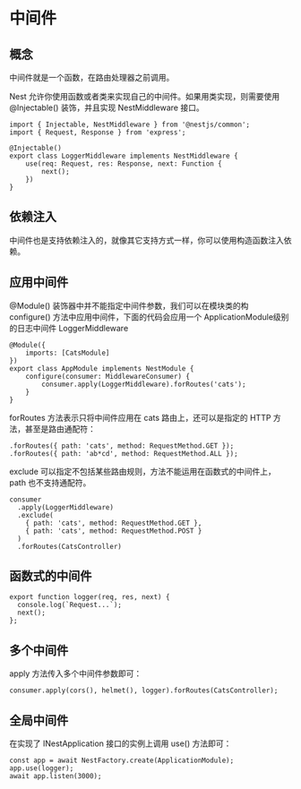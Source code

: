 # 中间件

## 概念
中间件就是一个函数，在路由处理器之前调用。


Nest 允许你使用函数或者类来实现自己的中间件。如果用类实现，则需要使用 @Injectable() 装饰，并且实现 NestMiddleware 接口。

```
import { Injectable, NestMiddleware } from '@nestjs/common';
import { Request, Response } from 'express';

@Injectable()
export class LoggerMiddleware implements NestMiddleware {
    use(req: Request, res: Response, next: Function {
        next();
    })
}
```
## 依赖注入

中间件也是支持依赖注入的，就像其它支持方式一样，你可以使用构造函数注入依赖。

## 应用中间件

@Module() 装饰器中并不能指定中间件参数，我们可以在模块类的构 configure() 方法中应用中间件，下面的代码会应用一个 ApplicationModule级别的日志中间件 LoggerMiddleware

```
@Module({
    imports: [CatsModule]
})
export class AppModule implements NestModule {
    configure(consumer: MiddlewareConsumer) {
        consumer.apply(LoggerMiddleware).forRoutes('cats');
    }
}
```

forRoutes 方法表示只将中间件应用在 cats 路由上，还可以是指定的 HTTP 方法，甚至是路由通配符：

```
.forRoutes({ path: 'cats', method: RequestMethod.GET });
.forRoutes({ path: 'ab*cd', method: RequestMethod.ALL });
```

exclude 可以指定不包括某些路由规则，方法不能运用在函数式的中间件上，path 也不支持通配符。

```
consumer
  .apply(LoggerMiddleware)
  .exclude(
    { path: 'cats', method: RequestMethod.GET },
    { path: 'cats', method: RequestMethod.POST }
  )
  .forRoutes(CatsController)
```

## 函数式的中间件

```
export function logger(req, res, next) {
  console.log(`Request...`);
  next();
};
```

## 多个中间件
apply 方法传入多个中间件参数即可：

```
consumer.apply(cors(), helmet(), logger).forRoutes(CatsController);
```

## 全局中间件
在实现了 INestApplication 接口的实例上调用 use() 方法即可：

```
const app = await NestFactory.create(ApplicationModule);
app.use(logger);
await app.listen(3000);
```
